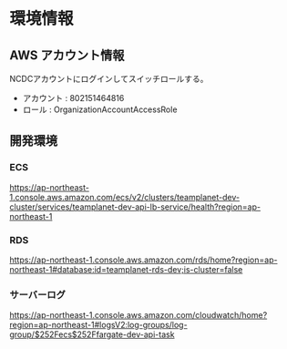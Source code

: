 # 環境情報

## AWS アカウント情報

NCDCアカウントにログインしてスイッチロールする。
- アカウント : 802151464816
- ロール : OrganizationAccountAccessRole

## 開発環境

### ECS

https://ap-northeast-1.console.aws.amazon.com/ecs/v2/clusters/teamplanet-dev-cluster/services/teamplanet-dev-api-lb-service/health?region=ap-northeast-1

### RDS

https://ap-northeast-1.console.aws.amazon.com/rds/home?region=ap-northeast-1#database:id=teamplanet-rds-dev;is-cluster=false

### サーバーログ

https://ap-northeast-1.console.aws.amazon.com/cloudwatch/home?region=ap-northeast-1#logsV2:log-groups/log-group/$252Fecs$252Ffargate-dev-api-task
